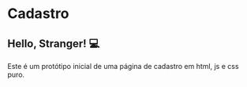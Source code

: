 # Cadastro
## Hello, Stranger! :computer:

Este é um protótipo inicial de uma página de cadastro em html, js e css puro.
